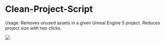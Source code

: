 # Clean-Project-Script
Usage: Removes unused assets in a given Unreal Engine 5 project. Reduces project size with two clicks.

![](https://drive.google.com/uc?export=view&id=1zK6j8SvXLTEoMHbdIPX9cGjzISJI1BeK)
